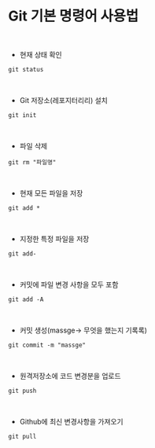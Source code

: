 # Git 기본 명령어 사용법

<br>

* 현재 상태 확인 

```
git status
```

<br>

* Git 저장소(레포지터리리) 설치

```
git init
```

<br>

* 파일 삭제

```
git rm "파일명"
```


<br>

* 현재 모든 파일을 저장


```
git add *
```
<br>

* 지정한 특정 파일을 저장


```
git add-
```

<br>

* 커밋에 파일 변경 사항을 모두 포함

```
git add -A
```

<br>

* 커밋 생성(massge-> 무엇을 했는지 기록록)

```
git commit -m "massge"
```

<br>

* 원격저장소에 코드 변경분을 업로드

```
git push 
```

<br>

* Github에 최신 변경사항을 가져오기

```
git pull
```




